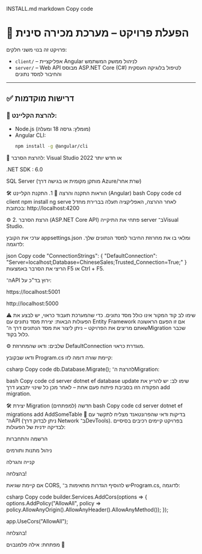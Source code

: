 INSTALL.md
markdown
Copy code
# 🚀 הפעלת פרויקט – מערכת מכירה סינית

פרויקט זה בנוי משני חלקים:
- `client/` – אפליקציית Angular לניהול ממשק המשתמש
- `server/` – Web API מבוסס ASP.NET Core (C#) לטיפול בלוגיקה העסקית והחיבור למסד נתונים

---

## ✅ דרישות מוקדמות

### 🔧 להרצת הקליינט:
- Node.js (מומלץ: גרסה 18 ומעלה)
- Angular CLI:
  ```bash
  npm install -g @angular/cli
🔧 להרצת הסרבר:
Visual Studio 2022 או חדש יותר

.NET SDK : 6.0 

SQL Server (מותקן מקומית או בגישה דרך Azure/שרת אחר)

🛠 הוראות התקנה והרצה
📂 1. התקנת הקליינט (Angular)
bash
Copy code
cd client
npm install
ng serve
לאחר ההרצה, האפליקציה תעלה בברירת מחדל בכתובת:
http://localhost:4200

⚙️ 2. הרצת הסרבר (ASP.NET Core API)
פתחי את התיקייה server ב־Visual Studio.

ערכי את הקובץ appsettings.json ומלאי בו את מחרוזת החיבור למסד הנתונים שלך.
לדוגמה:

json
Copy code
"ConnectionStrings": {
  "DefaultConnection": "Server=localhost;Database=ChineseSales;Trusted_Connection=True;"
}
הריצי את הסרבר באמצעות F5 או Ctrl + F5.

ה־API ירוץ בד"כ על:

https://localhost:5001

http://localhost:5000

⚠️ שימו לב
קוד המקור אינו כולל מסד נתונים. כדי שהמערכת תעבוד כראוי, יש לבצע את הפעולות הבאות:
יצירת מסד נתונים עם Entity Framework
אם זו הפעם הראשונה שאתם מריצים את הפרויקט – ניתן ליצור את מסד הנתונים דרך ה־Migration שכבר כלול בקוד.

⚙️ שלבים:
ודאו שהמחרוזת DefaultConnection מוגדרת כראוי.

ודאו שבקובץ Program.cs קיימת שורה דומה לזו:

csharp
Copy code
db.Database.Migrate();
להרצת ה־Migration:

bash
Copy code
cd server
dotnet ef database update
שימו לב: יש להריץ את הפקודה הזו בסביבת פיתוח פעם אחת – לאחר מכן כל שינוי יתבצע דרך add migration.

🛠 יצירת Migration חדשה (למפתחים)
bash
Copy code
cd server
dotnet ef migrations add AddSomeTable
🧪 בדיקות
ודאי שהפרונטאנד מצליח לתקשר עם ה־API (ניתן לבדוק דרך Network ב־DevTools).
בפרויקט קיימים רכיבים בסיסיים לבדיקה ידנית של הפעולות:

הרשמה והתחברות

ניהול מתנות ותורמים

קנייה והגרלה

בהצלחה!

אם קיימת שגיאת CORS, יש להוסיף הגדרות מתאימות ב־Program.cs, לדוגמה:

csharp
Copy code
builder.Services.AddCors(options =>
{
    options.AddPolicy("AllowAll",
        policy => policy.AllowAnyOrigin().AllowAnyHeader().AllowAnyMethod());
});

app.UseCors("AllowAll");


בהצלחה!


מפתחת: אילה פלמנבוים 🌸



